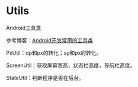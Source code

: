 # Utils
Android工具类

参考博客：[Android开发常用的工具类](https://xuxiaoshi.gitee.io/Android%E5%BC%80%E5%8F%91%E5%B8%B8%E7%94%A8%E7%9A%84%E5%B7%A5%E5%85%B7%E7%B1%BB/)

PxUtil：dp和px的转化；sp和px的转化。

ScreenUtil：获取屏幕宽高，状态栏高度，导航栏高度。

StateUtil：判断程序是否在后台。
